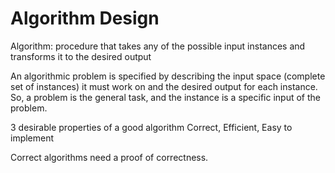 # Algorithm Design

Algorithm: procedure that takes any of the possible input instances and transforms it to the desired output

An algorithmic problem is specified by describing the input space (complete set of instances) it must work on and the desired output for each instance. So, a problem is the general task, and the instance is a specific input of the problem.

3 desirable properties of a good algorithm
Correct, Efficient, Easy to implement

Correct algorithms need a proof of correctness.




